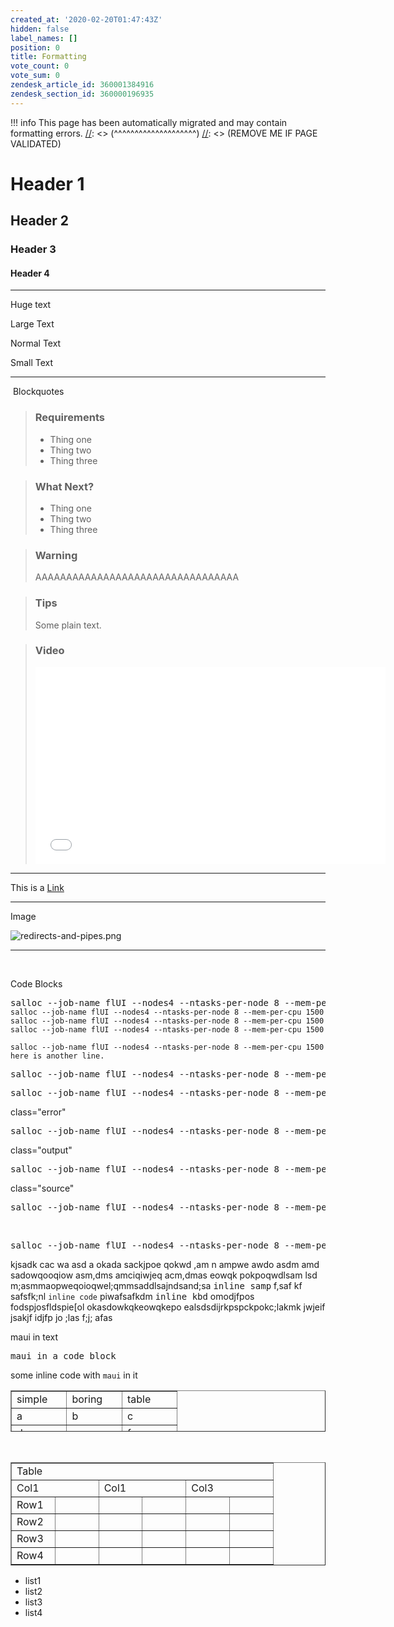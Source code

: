 ```yaml
---
created_at: '2020-02-20T01:47:43Z'
hidden: false
label_names: []
position: 0
title: Formatting
vote_count: 0
vote_sum: 0
zendesk_article_id: 360001384916
zendesk_section_id: 360000196935
---
```



[//]: <> (REMOVE ME IF PAGE VALIDATED)
[//]: <> (vvvvvvvvvvvvvvvvvvvv)
!!! info
    This page has been automatically migrated and may contain formatting errors.
[//]: <> (^^^^^^^^^^^^^^^^^^^^)
[//]: <> (REMOVE ME IF PAGE VALIDATED)
<h1>Header 1</h1>
<h2>Header 2</h2>
<h3>Header 3</h3>
<h4>Header 4</h4>
<hr>
<p><span class="wysiwyg-font-size-x-large">Huge text</span></p>
<p><span class="wysiwyg-font-size-large">Large Text</span></p>
<p><span class="wysiwyg-font-size-medium">Normal Text</span></p>
<p><span class="wysiwyg-font-size-small">Small Text</span></p>
<hr>
<p> Blockquotes</p>
<blockquote class="blockquote-prereq">
<h3 id="prerequisites">Requirements</h3>
<ul>
<li>Thing one</li>
<li>Thing two</li>
<li>Thing three</li>
</ul>
</blockquote>
<blockquote class="blockquote-postreq">
<h3 id="prerequisites">What Next?</h3>
<ul>
<li>Thing one</li>
<li>Thing two</li>
<li>Thing three</li>
</ul>
</blockquote>
<blockquote class="blockquote-warning">
<h3 id="prerequisites">Warning</h3>
<p>AAAAAAAAAAAAAAAAAAAAAAAAAAAAAAAAA</p>
</blockquote>
<blockquote class="blockquote-tip">
<h3 id="prerequisites">Tips</h3>
<p>Some plain text.</p>
</blockquote>
<blockquote class="blockquote-video">
<h3 id="Video">Video</h3>
<iframe src="//www.youtube-nocookie.com/embed/yDYXOntAlIk" width="560" height="315" frameborder="0" allowfullscreen=""></iframe>
</blockquote>
<hr>
<p>This is a <a href="https://www.w3schools.com/html/html_links.asp" target="_self">Link</a> </p>
<hr>
<p>Image</p>
<p><img src="https://support.nesi.org.nz/hc/article_attachments/6014468037775" alt="redirects-and-pipes.png"></p>
<hr>
<p> </p>
<p>Code Blocks</p>
<pre>salloc --job-name flUI --nodes4 --ntasks-per-node 8 --mem-per-cpu 1500<br><code>salloc --job-name flUI --nodes4 --ntasks-per-node 8 --mem-per-cpu 1500<br></code><code>salloc --job-name flUI --nodes4 --ntasks-per-node 8 --mem-per-cpu 1500<br></code><code>salloc --job-name flUI --nodes4 --ntasks-per-node 8 --mem-per-cpu 1500</code></pre>
<pre><code>salloc --job-name flUI --nodes4 --ntasks-per-node 8 --mem-per-cpu 1500<br>here is another line.</code></pre>
<pre><kbd>salloc --job-name flUI --nodes4 --ntasks-per-node 8 --mem-per-cpu 1500</kbd></pre>
<pre><samp>salloc --job-name flUI --nodes4 --ntasks-per-node 8 --mem-per-cpu 1500</samp></pre>
<p>class="error"</p>
<pre class="error"><samp>salloc --job-name flUI --nodes4 --ntasks-per-node 8 --mem-per-cpu 1500</samp></pre>
<p>class="output"</p>
<pre class="output"><samp>salloc --job-name flUI --nodes4 --ntasks-per-node 8 --mem-per-cpu 1500</samp></pre>
<p>class="source"</p>
<pre class="source"><samp>salloc --job-name flUI --nodes4 --ntasks-per-node 8 --mem-per-cpu 1500</samp></pre>
<p> </p>
<pre>salloc --job-name flUI --nodes4 --ntasks-per-node 8 --mem-per-cpu 1500</pre>
<p>kjsadk cac wa asd a okada sackjpoe qokwd ,am n ampwe awdo asdm amd sadowqooqiow asm,dms amciqiwjeq acm,dmas eowqk pokpoqwdlsam lsd m;asmmaopweqoioqwel;qmmsaddlsajndsand;sa <samp>inline samp</samp> f,saf kf safsfk;nl <code>inline code</code> piwafsafkdm <kbd>inline kbd</kbd> omodjfpos fodspjosfldspie[ol okasdowkqkeowqkepo ealsdsdijrkpspckpokc;lakmk jwjeif jsakjf idjfp jo ;las f;j; afas</p>
<p>maui in text</p>
<pre>maui in a code block</pre>
<p>some inline code with <code>maui</code> in it</p>
<table style="border-collapse: collapse; width: 100%; height: 66px;" border="1">
<tbody>
<tr style="height: 22px;">
<td style="width: 25%; height: 22px;">simple</td>
<td style="width: 25%; height: 22px;">boring</td>
<td style="width: 25%; height: 22px;">table</td>
</tr>
<tr style="height: 22px;">
<td style="width: 25%; height: 22px;">a</td>
<td style="width: 25%; height: 22px;">b</td>
<td style="width: 25%; height: 22px;">c</td>
</tr>
<tr style="height: 22px;">
<td style="width: 25%; height: 22px;">d</td>
<td style="width: 25%; height: 22px;">e</td>
<td style="width: 25%; height: 22px;">f</td>
</tr>
</tbody>
</table>
<p> </p>
<table style="border-collapse: collapse; width: 100%;" border="1">
<tbody>
<tr>
<td style="width: 85.7142%;" colspan="6">Table</td>
</tr>
<tr>
<td style="width: 28.5714%;" colspan="2">Col1 </td>
<td style="width: 28.5714%;" colspan="2">Col1 </td>
<td style="width: 14.2857%;" colspan="2">Col3</td>
</tr>
<tr>
<td style="width: 14.2857%;">Row1</td>
<td style="width: 14.2857%;"> </td>
<td style="width: 14.2857%;"> </td>
<td style="width: 14.2857%;"> </td>
<td style="width: 14.2857%;"> </td>
<td style="width: 14.2857%;"> </td>
</tr>
<tr>
<td style="width: 14.2857%;">Row2</td>
<td style="width: 14.2857%;"> </td>
<td style="width: 14.2857%;"> </td>
<td style="width: 14.2857%;"> </td>
<td style="width: 14.2857%;"> </td>
<td style="width: 14.2857%;"> </td>
</tr>
<tr>
<td style="width: 14.2857%;">Row3</td>
<td style="width: 14.2857%;"> </td>
<td style="width: 14.2857%;"> </td>
<td style="width: 14.2857%;"> </td>
<td style="width: 14.2857%;"> </td>
<td style="width: 14.2857%;"> </td>
</tr>
<tr>
<td style="width: 14.2857%;">Row4</td>
<td style="width: 14.2857%;"> </td>
<td style="width: 14.2857%;"> </td>
<td style="width: 14.2857%;"> </td>
<td style="width: 14.2857%;"> </td>
<td style="width: 14.2857%;"> </td>
</tr>
</tbody>
</table>
<ul>
<li>list1</li>
<li>list2</li>
<li>list3</li>
<li>list4</li>
</ul>